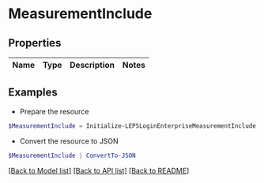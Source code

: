 # MeasurementInclude
## Properties

Name | Type | Description | Notes
------------ | ------------- | ------------- | -------------

## Examples

- Prepare the resource
```powershell
$MeasurementInclude = Initialize-LEPSLoginEnterpriseMeasurementInclude 
```

- Convert the resource to JSON
```powershell
$MeasurementInclude | ConvertTo-JSON
```

[[Back to Model list]](../README.md#documentation-for-models) [[Back to API list]](../README.md#documentation-for-api-endpoints) [[Back to README]](../README.md)

